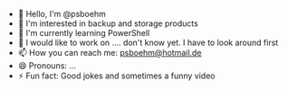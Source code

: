 - 👋 Hello, I'm @psboehm
- 👀 I'm interested in backup and storage products
- 🌱 I'm currently learning PowerShell
- 💞️ I would like to work on .... don't know yet. 
      I have to look around first
- 📫 How you can reach me: psboehm@hotmail.de
- 😄 Pronouns: ...
- ⚡ Fun fact: Good jokes and sometimes a funny video

<!---
psboehm/psboehm is a ✨ special ✨ repository because its `README.md` (this file) appears on your GitHub profile.
You can click the Preview link to take a look at your changes.
--->
